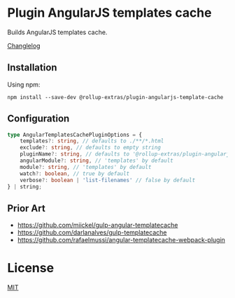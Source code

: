 # Plugin AngularJS templates cache

Builds AngularJS templates cache.

[Changlelog](./CHANGELOG.md)

## Installation

Using npm:
```
npm install --save-dev @rollup-extras/plugin-angularjs-template-cache
```

## Configuration

```typescript
type AngularTemplatesCachePluginOptions = {
    templates?: string, // defaults to ./**/*.html
    exclude?: string, // defaults to empty string
    pluginName?: string, // defaults to '@rollup-extras/plugin-angularjs-template-cache'
    angularModule?: string, // 'templates' by default
    module?: string, // 'templates' by default
    watch?: boolean, // true by default
    verbose?: boolean | 'list-filenames' // false by default
} | string;
```

## Prior Art

- https://github.com/miickel/gulp-angular-templatecache
- https://github.com/darlanalves/gulp-templatecache
- https://github.com/rafaelmussi/angular-templatecache-webpack-plugin

# License

[MIT](https://github.com/kshutkin/rollup-extras/blob/main/LICENSE)
